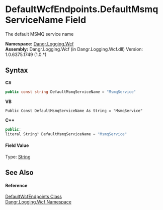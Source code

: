 # DefaultWcfEndpoints.DefaultMsmqServiceName Field
 

The default MSMQ service name

**Namespace:**&nbsp;<a href="N_Dangr_Logging_Wcf">Dangr.Logging.Wcf</a><br />**Assembly:**&nbsp;Dangr.Logging.Wcf (in Dangr.Logging.Wcf.dll) Version: 1.0.6375.1749 (1.0.*)

## Syntax

**C#**<br />
``` C#
public const string DefaultMsmqServiceName = "MsmqService"
```

**VB**<br />
``` VB
Public Const DefaultMsmqServiceName As String = "MsmqService"
```

**C++**<br />
``` C++
public:
literal String^ DefaultMsmqServiceName = "MsmqService"
```


#### Field Value
Type: <a href="http://msdn2.microsoft.com/en-us/library/s1wwdcbf" target="_blank">String</a>

## See Also


#### Reference
<a href="T_Dangr_Logging_Wcf_DefaultWcfEndpoints">DefaultWcfEndpoints Class</a><br /><a href="N_Dangr_Logging_Wcf">Dangr.Logging.Wcf Namespace</a><br />